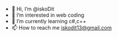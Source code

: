 - 👋 Hi, I’m @iskoDit
- 👀 I’m interested in web coding
- 🌱 I’m currently learning c#,c++
- 📫 How to reach me iskodit13@gmail.com 

<!---
iskoDit/iskoDit is a ✨ special ✨ repository because its `README.md` (this file) appears on your GitHub profile.
You can click the Preview link to take a look at your changes.
--->
